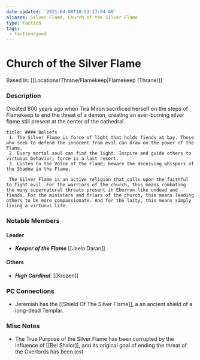 ```yaml
---
date updated: '2021-04-08T10:53:17-04:00'
aliases: Silver Flame, Church of the Silver Flame
type: faction
tags: 
 - faction/good
---
```

# Church of the Silver Flame

Based In: [[Locations/Thrane/Flamekeep|Flamekeep (Thrane)]]

###  Description
Created 800 years ago when Tira Miron sacrificed herself on the steps of Flamekeep to end the threat of a demon, creating an ever-burning silver flame still present at the center of the cathedral.

```ad-abstract
title: #### Beliefs
 1. The Silver Flame is force of light that holds fiends at bay. Those who seek to defend the innocent from evil can draw on the power of the Flame.
 2. Every mortal soul can find the light. Inspire and guide others to virtuous behavior; force is a last resort.
 3. Listen to the Voice of the Flame; beware the deceiving whispers of the Shadow in the Flame. 
 
 The Silver Flame is an active religion that calls upon the faithful to fight evil. For the warriors of the church, this means combating the many supernatural threats present in Eberron like undead and fiends. For the ministers and friars of the church, this means leading others to be more compassionate. And for the laity, this means simply living a virtuous life.
```

### Notable Members

#### Leader
-  _**Keeper of the Flame**_ [[Jaela Daran]]
#### Others
- _**High Cardinal**_: [[Krozen]]

### PC Connections

- Jeremiah has the [[Shield Of The Silver Flame]], a an ancient shield of a long-dead Templar.

### Misc Notes
- The True Purpose of the Silver Flame has been corrupted by the influence of [[Bel Shalor]], and its original goal of ending the threat of the Overlords has been lost
